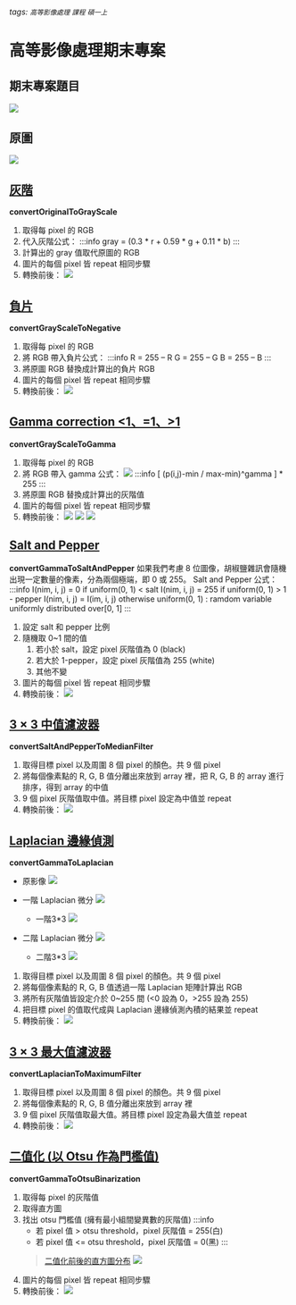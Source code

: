 ###### tags: `高等影像處理` `課程` `碩一上`
# 高等影像處理期末專案

## 期末專案題目
![](https://i.imgur.com/OAnONgD.png)

## 原圖
![](https://i.imgur.com/mASWoXQ.jpg)

## [灰階](https://medium.com/javarevisited/converting-rgb-image-to-the-grayscale-image-in-java-9e1edc5bd6e7)
**convertOriginalToGrayScale**
1. 取得每 pixel 的 RGB
2. 代入灰階公式：
    :::info 
    gray = (0.3 * r + 0.59 * g + 0.11 * b)
    :::
3. 計算出的 gray 值取代原圖的 RGB
4. 圖片的每個 pixel 皆 repeat 相同步驟
5. 轉換前後：
    ![](https://i.imgur.com/QvCmBfd.jpg)


## [負片](https://www.geeksforgeeks.org/image-processing-in-java-colored-image-to-negative-image-conversion/?ref=lbp)
**convertGrayScaleToNegative**
1. 取得每 pixel 的 RGB
2. 將 RGB 帶入負片公式：
    :::info 
    R = 255 – R
    G = 255 – G
    B = 255 – B
    :::
3. 將原圖 RGB 替換成計算出的負片 RGB
4. 圖片的每個 pixel 皆 repeat 相同步驟
5. 轉換前後：
    ![](https://i.imgur.com/KAVV0HN.png)

## [Gamma correction <1、=1、>1](https://drive.google.com/file/d/1x54pkPdmo8aGKWwPlEEgvSgSzNuEPjGD/view?usp=sharing)
**convertGrayScaleToGamma**
1. 取得每 pixel 的 RGB
2. 將 RGB 帶入 gamma 公式：
    ![](https://i.imgur.com/yLpsPvg.png)
:::info
[ (p(i,j)-min / max-min)^gamma ] * 255
:::
3. 將原圖 RGB 替換成計算出的灰階值
4. 圖片的每個 pixel 皆 repeat 相同步驟
5. 轉換前後：
    ![](https://i.imgur.com/nF5uNDo.png)
    ![](https://i.imgur.com/wpBbN0y.png)
    ![](https://i.imgur.com/jO2N3v6.png)

## [Salt and Pepper](https://www.cnblogs.com/oomusou/archive/2006/12/21/598795.html)
**convertGammaToSaltAndPepper**
如果我們考慮 8 位圖像，胡椒鹽雜訊會隨機出現一定數量的像素，分為兩個極端，即 0 或 255。
Salt and Pepper 公式：
:::info 
I(nim, i, j) = 0 if uniform(0, 1) < salt
I(nim, i, j) = 255 if uniform(0, 1) > 1 - pepper
I(nim, i, j) = I(im, i, j) otherwise
uniform(0, 1) : ramdom variable uniformly distributed over[0, 1]
:::

1. 設定 salt 和 pepper 比例
2. 隨機取 0~1 間的值
    1. 若小於 salt，設定 pixel 灰階值為 0 (black)
    2. 若大於 1-pepper，設定 pixel 灰階值為 255 (white)
    3. 其他不變
3. 圖片的每個 pixel 皆 repeat 相同步驟
4. 轉換前後：
    ![](https://i.imgur.com/IWIYm92.jpg)

## [3 × 3 中值濾波器](https://github.com/praserocking/MedianFilter/blob/master/MedianFilter.java)
**convertSaltAndPepperToMedianFilter**
1. 取得目標 pixel 以及周圍 8 個 pixel 的顏色。共 9 個 pixel
2. 將每個像素點的 R, G, B 值分離出來放到 array 裡，把 R, G, B 的 array 進行排序，得到 array 的中值
3. 9 個 pixel 灰階值取中值。將目標 pixel 設定為中值並 repeat
4. 轉換前後：
    ![](https://i.imgur.com/F3bJ4fU.jpg)

## [Laplacian 邊緣偵測](https://introcs.cs.princeton.edu/java/31datatype/LaplaceFilter.java.html)
**convertGammaToLaplacian**
-  原影像
    ![](https://i.imgur.com/SsUi9xB.png)
    
-  一階 Laplacian 微分
    ![](https://i.imgur.com/xe3llhj.png)
    -  一階3*3
        ![](https://i.imgur.com/LjsGoKn.png)

-  二階 Laplacian 微分
    ![](https://i.imgur.com/qiPKsow.png)
    -  二階3*3
        ![](https://i.imgur.com/Y83lkSm.png)
1. 取得目標 pixel 以及周圍 8 個 pixel 的顏色。共 9 個 pixel
2. 將每個像素點的 R, G, B 值透過一階 Laplacian 矩陣計算出 RGB
3. 將所有灰階值皆設定介於 0~255 間 (<0 設為 0，>255 設為 255)
4. 把目標 pixel 的值取代成與 Laplacian 邊緣偵測內積的結果並 repeat
5. 轉換前後：
    ![](https://i.imgur.com/SekQUYc.jpg)

## [3 × 3 最大值濾波器](https://github.com/praserocking/MedianFilter/blob/master/MedianFilter.java)
**convertLaplacianToMaximumFilter**
1. 取得目標 pixel 以及周圍 8 個 pixel 的顏色。共 9 個 pixel
2. 將每個像素點的 R, G, B 值分離出來放到 array 裡
3. 9 個 pixel 灰階值取最大值。將目標 pixel 設定為最大值並 repeat
4. 轉換前後：
    ![](https://i.imgur.com/l9Kr3O0.jpg)

## [二值化 (以 Otsu 作為門檻值)](https://developer.aliyun.com/article/47939)
**convertGammaToOtsuBinarization**
1. 取得每 pixel 的灰階值
2. 取得直方圖
3. 找出 otsu 門檻值 (擁有最小組間變異數的灰階值)
    :::info
    -  若 pixel 值 > otsu threshold，pixel 灰階值 = 255(白)
    -  若 pixel 值 <= otsu threshold，pixel 灰階值 = 0(黑)
    :::
    >  [二值化前後的直方圖分布](https://hackmd.io/@Youwe/SkBHZmcrI)
    >      ![](https://i.imgur.com/qPfJN0E.png)
4. 圖片的每個 pixel 皆 repeat 相同步驟
5. 轉換前後：
    ![](https://i.imgur.com/ddKqv0o.png)